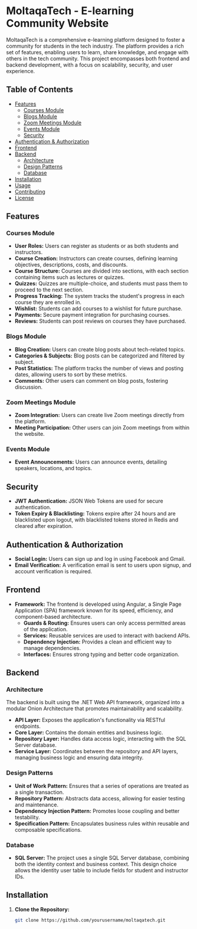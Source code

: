 # MoltaqaTech - E-learning Community Website

MoltaqaTech is a comprehensive e-learning platform designed to foster a community for students in the tech industry. The platform provides a rich set of features, enabling users to learn, share knowledge, and engage with others in the tech community. This project encompasses both frontend and backend development, with a focus on scalability, security, and user experience.

## Table of Contents

- [Features](#features)
  - [Courses Module](#courses-module)
  - [Blogs Module](#blogs-module)
  - [Zoom Meetings Module](#zoom-meetings-module)
  - [Events Module](#events-module)
  - [Security](#security)
- [Authentication & Authorization](#authentication--authorization)
- [Frontend](#frontend)
- [Backend](#backend)
  - [Architecture](#architecture)
  - [Design Patterns](#design-patterns)
  - [Database](#database)
- [Installation](#installation)
- [Usage](#usage)
- [Contributing](#contributing)
- [License](#license)

## Features

### Courses Module
- **User Roles:** Users can register as students or as both students and instructors.
- **Course Creation:** Instructors can create courses, defining learning objectives, descriptions, costs, and discounts.
- **Course Structure:** Courses are divided into sections, with each section containing items such as lectures or quizzes.
- **Quizzes:** Quizzes are multiple-choice, and students must pass them to proceed to the next section.
- **Progress Tracking:** The system tracks the student's progress in each course they are enrolled in.
- **Wishlist:** Students can add courses to a wishlist for future purchase.
- **Payments:** Secure payment integration for purchasing courses.
- **Reviews:** Students can post reviews on courses they have purchased.

### Blogs Module
- **Blog Creation:** Users can create blog posts about tech-related topics.
- **Categories & Subjects:** Blog posts can be categorized and filtered by subject.
- **Post Statistics:** The platform tracks the number of views and posting dates, allowing users to sort by these metrics.
- **Comments:** Other users can comment on blog posts, fostering discussion.

### Zoom Meetings Module
- **Zoom Integration:** Users can create live Zoom meetings directly from the platform.
- **Meeting Participation:** Other users can join Zoom meetings from within the website.

### Events Module
- **Event Announcements:** Users can announce events, detailing speakers, locations, and topics.

## Security
- **JWT Authentication:** JSON Web Tokens are used for secure authentication.
- **Token Expiry & Blacklisting:** Tokens expire after 24 hours and are blacklisted upon logout, with blacklisted tokens stored in Redis and cleared after expiration.

## Authentication & Authorization
- **Social Login:** Users can sign up and log in using Facebook and Gmail.
- **Email Verification:** A verification email is sent to users upon signup, and account verification is required.

## Frontend
- **Framework:** The frontend is developed using Angular, a Single Page Application (SPA) framework known for its speed, efficiency, and component-based architecture.
  - **Guards & Routing:** Ensures users can only access permitted areas of the application.
  - **Services:** Reusable services are used to interact with backend APIs.
  - **Dependency Injection:** Provides a clean and efficient way to manage dependencies.
  - **Interfaces:** Ensures strong typing and better code organization.

## Backend

### Architecture
The backend is built using the .NET Web API framework, organized into a modular Onion Architecture that promotes maintainability and scalability.

- **API Layer:** Exposes the application's functionality via RESTful endpoints.
- **Core Layer:** Contains the domain entities and business logic.
- **Repository Layer:** Handles data access logic, interacting with the SQL Server database.
- **Service Layer:** Coordinates between the repository and API layers, managing business logic and ensuring data integrity.

### Design Patterns
- **Unit of Work Pattern:** Ensures that a series of operations are treated as a single transaction.
- **Repository Pattern:** Abstracts data access, allowing for easier testing and maintenance.
- **Dependency Injection Pattern:** Promotes loose coupling and better testability.
- **Specification Pattern:** Encapsulates business rules within reusable and composable specifications.

### Database
- **SQL Server:** The project uses a single SQL Server database, combining both the identity context and business context. This design choice allows the identity user table to include fields for student and instructor IDs.

## Installation

1. **Clone the Repository:**
   ```bash
   git clone https://github.com/yourusername/moltaqatech.git
